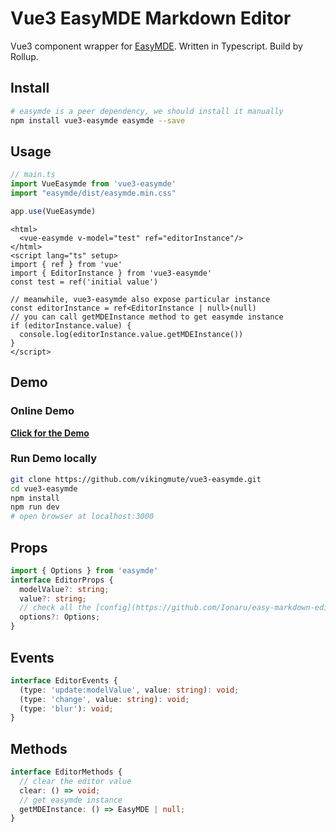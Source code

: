 # Vue3 EasyMDE Markdown Editor
Vue3 component wrapper for [EasyMDE](https://github.com/Ionaru/easy-markdown-editor). Written in Typescript. Build by Rollup. 

## Install
```bash
# easymde is a peer dependency, we should install it manually
npm install vue3-easymde easymde --save
```

## Usage

```typescript
// main.ts
import VueEasymde from 'vue3-easymde'
import "easymde/dist/easymde.min.css"

app.use(VueEasymde)
```

```vue
<html>
  <vue-easymde v-model="test" ref="editorInstance"/>
</html>
<script lang="ts" setup>
import { ref } from 'vue'
import { EditorInstance } from 'vue3-easymde'  
const test = ref('initial value')

// meanwhile, vue3-easymde also expose particular instance 
const editorInstance = ref<EditorInstance | null>(null)
// you can call getMDEInstance method to get easymde instance
if (editorInstance.value) {
  console.log(editorInstance.value.getMDEInstance())
}
</script>
```

## Demo
### Online Demo
**[Click for the Demo](https://vikingmute.github.io/vue3-easymde/)**
### Run Demo locally
```bash
git clone https://github.com/vikingmute/vue3-easymde.git
cd vue3-easymde
npm install
npm run dev
# open browser at localhost:3000
```
## Props

```typescript
import { Options } from 'easymde'
interface EditorProps {
  modelValue?: string;
  value?: string;
  // check all the [config](https://github.com/Ionaru/easy-markdown-editor) here
  options?: Options;
}
```

## Events
```typescript
interface EditorEvents {
  (type: 'update:modelValue', value: string): void;
  (type: 'change', value: string): void;
  (type: 'blur'): void;
}
```

## Methods
```typescript
interface EditorMethods {
  // clear the editor value
  clear: () => void;
  // get easymde instance
  getMDEInstance: () => EasyMDE | null;
}
```
